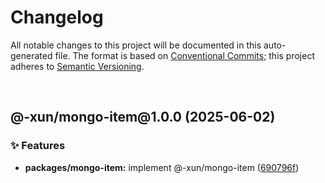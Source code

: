# Changelog

All notable changes to this project will be documented in this auto-generated
file. The format is based on [Conventional Commits][1];
this project adheres to [Semantic Versioning][2].

<br />

## @-xun/mongo-item\@1.0.0 (2025-06-02)

### ✨ Features

- **packages/mongo-item:** implement @-xun/mongo-item ([690796f][3])

[1]: https://conventionalcommits.org
[2]: https://semver.org
[3]: https://github.com/Xunnamius/mongo-utils/commit/690796f42ef32408eecb156586b589e8644c05a7
